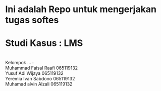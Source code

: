 # Ini adalah Repo untuk mengerjakan tugas softes<br/>
# Studi Kasus : LMS
<br/> Kelompok ... :<br/>
Muhammad Faisal Raafi <tr/> 065119132 <br/>
Yusuf Adi Wijaya <tr/> 065119132 <br/>
Yeremia Ivan Sabdono <tr/> 065119132 <br/>
Muhamad alvin Alzali <tr/> 065119132 <br/>
